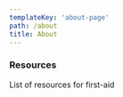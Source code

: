 ```yaml
---
templateKey: 'about-page'
path: /about
title: About
---
```

### Resources
List of resources for first-aid 


